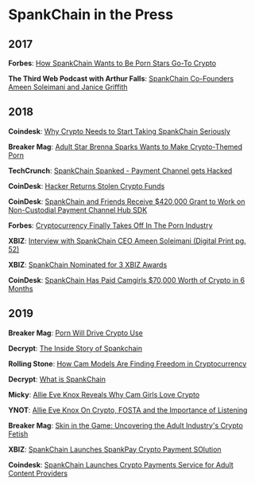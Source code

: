 # SpankChain in the Press

## 2017

**Forbes**: [How SpankChain Wants to Be Porn Stars Go-To Crypto](https://www.forbes.com/sites/zarastone/2017/10/25/how-spankchain-an-x-rated-blockchain-plans-to-provide-pornstars-with-better-payment-plans/#697285583659)

**The Third Web Podcast with Arthur Falls**: [SpankChain Co-Founders Ameen Soleimani and Janice Griffith](https://soundcloud.com/arthurfalls/the-third-web-micro-economies-2-spankchain-mixdown)

## 2018

**Coindesk**: [Why Crypto Needs to Start Taking SpankChain Seriously](https://www.coindesk.com/crypto-needs-start-talking-seriously-spankchain)

**Breaker Mag**: [Adult Star Brenna Sparks Wants to Make Crypto-Themed Porn](https://breakermag.com/adult-star-brenna-sparks-wants-to-make-crypto-themed-porn/)

**TechCrunch**: [SpankChain Spanked - Payment Channel gets Hacked](https://techcrunch.com/2018/10/11/spankchain-spanked/)

**CoinDesk**: [Hacker Returns Stolen Crypto Funds](https://www.coindesk.com/spankchain-says-hacker-returned-stolen-crypto-funds)

**CoinDesk**: [SpankChain and Friends Receive $420,000 Grant to Work on Non-Custodial Payment Channel Hub SDK](https://www.coindesk.com/ethereum-foundation-unveils-latest-round-of-startup-grants)

**Forbes**: [Cryptocurrency Finally Takes Off In The Porn Industry](https://www.forbes.com/sites/markhay/2018/10/31/cryptocurrency-finally-takes-off-in-the-porn-industry/#1decd378629e)

**XBIZ**: [Interview with SpankChain CEO Ameen Soleimani (Digital Print pg. 52)](http://www.xbizdigital.com/xw/2018-11/)

**XBIZ**: [SpankChain Nominated for 3 XBIZ Awards](https://www.xbiz.com/news/240128/xbiz-announces-finalist-nominees-for-2019-xbiz-awards)

**CoinDesk**: [SpankChain Has Paid Camgirls $70,000 Worth of Crypto in 6 Months](https://www.coindesk.com/spankchain-eth-crypto-porn-camgirl)

## 2019

**Breaker Mag**: [Porn Will Drive Crypto Use](https://breakermag.com/at-xbiz-spankchain-ceo-says-the-porn-industry-will-drive-crypto-use/)

**Decrypt**: [The Inside Story of Spankchain](https://decrypt.co/5898/inside-spankchain-ameen-soleimani-ethereum)

**Rolling Stone**: [How Cam Models Are Finding Freedom in Cryptocurrency](https://www.rollingstone.com/culture/culture-features/cam-models-sex-work-cryptocurrency-bitcoin-797006/)

**Decrypt**: [What is SpankChain](https://decrypt.co/resources/what-is-spankchain-four-minute-guide)

**Micky**: [Allie Eve Knox Reveals Why Cam Girls Love Crypto](https://micky.com.au/porn-star-reveals-why-cam-girls-love-crypto/)

**YNOT**: [Allie Eve Knox On Crypto, FOSTA and the Importance of Listening](https://www.ynot.com/allie-eve-knox-on-crypto-fosta-and-the-importance-of-listening/)

**Breaker Mag**: [Skin in the Game: Uncovering the Adult Industry's Crypto Fetish](https://breakermag.com/skin-in-the-game-uncovering-the-adult-industrys-crypto-fetish/)

**XBIZ**: [SpankChain Launches SpankPay Crypto Payment SOlution](https://www.xbiz.com/news/245794/spankchain-launches-spankpay-crypto-payment-solution)

**Coindesk**: [SpankChain Launches Crypto Payments Service for Adult Content Providers](https://www.coindesk.com/spankchain-launches-crypto-payments-service-for-adult-content)